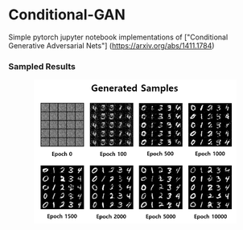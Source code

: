 # Conditional-GAN


Simple pytorch jupyter notebook implementations of ["Conditional Generative Adversarial Nets"] (https://arxiv.org/abs/1411.1784)




### Sampled Results

<div align="center">
	<img src="/Samples/Samples.PNG" width="80%" height="80%"/>
</div>
</a>

